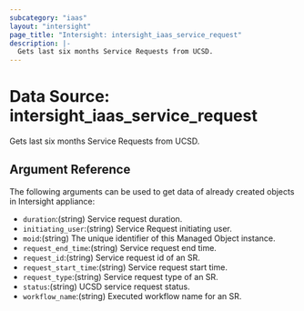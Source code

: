```yaml
---
subcategory: "iaas"
layout: "intersight"
page_title: "Intersight: intersight_iaas_service_request"
description: |-
  Gets last six months Service Requests from UCSD.
---
```


# Data Source: intersight_iaas_service_request
Gets last six months Service Requests from UCSD.
## Argument Reference
The following arguments can be used to get data of already created objects in Intersight appliance:
* `duration`:(string) Service request duration. 
* `initiating_user`:(string) Service Request initiating user. 
* `moid`:(string) The unique identifier of this Managed Object instance. 
* `request_end_time`:(string) Service request end time. 
* `request_id`:(string) Service request id of an SR. 
* `request_start_time`:(string) Service request start time. 
* `request_type`:(string) Service request type of an SR. 
* `status`:(string) UCSD service request status. 
* `workflow_name`:(string) Executed workflow name for an SR. 

